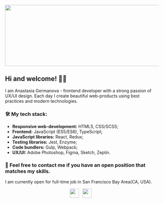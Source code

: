 <p align="center">
    <img src="https://raw.githubusercontent.com/tinakuzmenko/tinakuzmenko/master/custom%20%E2%80%93%201.svg" width="854" height="200" />
</p>

## **Hi and welcome! 🙋‍♀**

I am Anastasia Germanova - frontend developer with a strong passion of UX/UI design. Each day I create beautiful web-products using best practices and modern technologies.

### 🛠 My tech stack:

- **Responsive web-development:** HTML5, CSS/SCSS;
- **Frontend:** JavaScript (ES5/ES6), TypeScript;
- **JavaScript libraries:** React, Redux;
- **Testing libraries:** Jest, Enzyme;
- **Code bundlers:** Gulp, Webpack;
- **UX/UI:** Adobe Photoshop, Figma, Sketch, Zeplin.

### 💌 Feel free to contact me if you have an open position that matches my skills. 

I am currently open for full-time job in San Francisco Bay Area(CA, USA).

<p align="center">
<a href="mailto:aagermanova@gmail.com"><img height="30" src="https://raw.githubusercontent.com/tinakuzmenko/tinakuzmenko/master/003-email.svg"></a>&nbsp;&nbsp;
<a href="https://www.linkedin.com/in/anastasia-germanova-419649170/"><img height="30" src="https://raw.githubusercontent.com/tinakuzmenko/tinakuzmenko/master/001-linkedin.svg"></a>&nbsp;&nbsp;
</p>


<!--
![Tina's github stats](https://github-readme-stats.vercel.app/api?username=tinakuzmenko&show_icons=true&theme=vue)

-->
